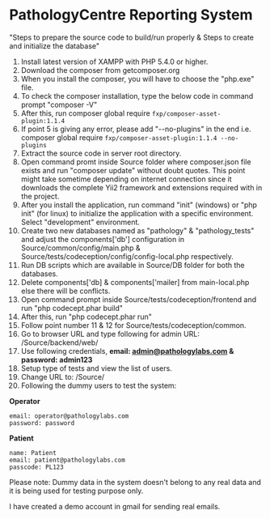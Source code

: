 PathologyCentre Reporting System
=================================

"Steps to prepare the source code to build/run properly & Steps to create and initialize the database"

1. Install latest version of XAMPP with PHP 5.4.0 or higher.
2. Download the composer from getcomposer.org
3. When you install the composer, you will have to choose the "php.exe" file.
4. To check the composer installation, type the below code in command prompt "composer -V"
5. After this, run composer global require ``fxp/composer-asset-plugin:1.1.4``
6. If point 5 is giving any error, please add "--no-plugins" in the end i.e. composer global require ``fxp/composer-asset-plugin:1.1.4 --no-plugins``
7. Extract the source code in server root directory.
8. Open command promt inside Source folder where composer.json file exists and run "composer update" without doubt quotes. This point might take sometime depending on internet connection since it downloads the complete Yii2 framework and extensions required with in the project.
9. After you install the application, run command "init" (windows) or "php init" (for linux) to initialize the application with a specific environment. Select "development" environment.
10. Create two new databases named as "pathology" & "pathology_tests" and adjust the components['db'] configuration in Source/common/config/main.php & Source/tests/codeception/config/config-local.php respectively. 
11. Run DB scripts which are available in Source/DB folder for both the databases.
12. Delete components['db] & components['mailer] from main-local.php else there will be conflicts.
13. Open command prompt inside Source/tests/codeception/frontend and run "php codecept.phar build"
14. After this, run "php codecept.phar run"
15. Follow point number 11 & 12 for Source/tests/codeception/common.
16. Go to browser URL and type following for admin URL: <root>/Source/backend/web/
17. Use following credentials, **email: admin@pathologylabs.com & password: admin123**
18. Setup type of tests and view the list of users.
19. Change URL to: <root>/Source/
20. Following the dummy users to test the system:

**Operator**

	email: operator@pathologylabs.com
	password: password
	
**Patient**

	name: Patient
	email: patient@pathologylabs.com
	passcode: PL123
	
Please note: Dummy data in the system doesn't belong to any real data and it is being used for testing purpose only. 

I have created a demo account in gmail for sending real emails.


